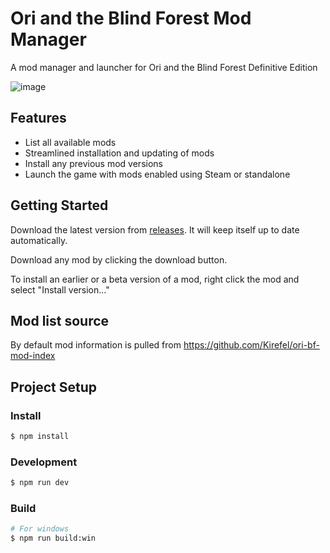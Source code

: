 # Ori and the Blind Forest Mod Manager

A mod manager and launcher for Ori and the Blind Forest Definitive Edition

![image](https://user-images.githubusercontent.com/89714086/218361521-f5a907eb-3ec3-4ada-bb8f-1d8503711dea.png)

## Features

* List all available mods
* Streamlined installation and updating of mods
* Install any previous mod versions
* Launch the game with mods enabled using Steam or standalone

## Getting Started

Download the latest version from [releases](https://github.com/Kirefel/bf-mod-manager/releases/latest). It will keep itself up to date automatically.

Download any mod by clicking the download button.

To install an earlier or a beta version of a mod, right click the mod and select "Install version..."

## Mod list source

By default mod information is pulled from https://github.com/Kirefel/ori-bf-mod-index

## Project Setup

### Install

```bash
$ npm install
```

### Development

```bash
$ npm run dev
```

### Build

```bash
# For windows
$ npm run build:win

